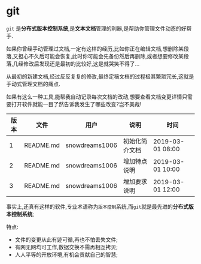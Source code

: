 # git

`git` 是**分布式版本控制系统**,是**文本文档**管理的利器,是帮助你管理文件动态的好帮手.

如果你曾经手动管理过文档,一定有这样的经历,比如你正在编辑文档,想删除某段落,又担心不久后可能会恢复,此时你可能会先备份然后再删除,或者想要修改某段落,几经修改后发现还是最初的比较好,这是就哭笑不得了...

从最初的新建文档,经过反反复复的修改,最终定稿文档的过程极其繁琐冗长,这就是手动式管理文档的痛点.

如果有这么一种工具,能帮我自动记录每次文档的改动,想要查看文档变更详情只需要打开软件就能一目了然告诉我发生了哪些改变?岂不美哉!

|版本|文件|用户|说明|时间|
|-|-|-|-|-|
|1|README.md|snowdreams1006|初始化简介文档|2019-03-01 08:00|
|2|README.md|snowdreams1006|增加特点说明|2019-03-01 10:00|
|3|README.md|snowdreams1006|增加要求说明|2019-03-01 12:00|

事实上,还真有这样的软件,专业术语称为`版本控制`系统,而`git`就是最先进的**分布式版本控制系统**;

特点:

- 文件的变更从此有迹可循,再也不怕丢失文件;
- 有网无网均可工作,数据交换不需再相互拷贝;
- 人人平等的开放环境,有机会贡献自己的智慧;

